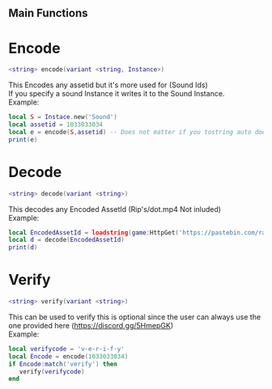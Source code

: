 ## Main Functions

# Encode
```lua
<string> encode(variant <string, Instance>)
```
This Encodes any assetid but it's more used for (Sound Ids)
<br>
If you specify a sound Instance it writes it to the Sound Instance.
<br>
Example:
```lua
local S = Instace.new('Sound')
local assetid = 1033033034
local e = encode(S,assetid) -- Does not matter if you tostring auto does it in the function
print(e)
```

# Decode
```lua
<string> decode(variant <string>)
```
This decodes any Encoded AssetId (Rip's/dot.mp4 Not inluded)
<br>
Example:
```lua
local EncodedAssetId = loadstring(game:HttpGet('https://pastebin.com/raw/7ZggHq7Y',true)()
local d = decode(EncodedAssetId)
print(d)
```

# Verify
```lua
<string> verify(variant <string>)
```
This can be used to verify this is optional since the user can always use the one provided here (https://discord.gg/5HmepGK)
<br>
Example:
```lua
local verifycode = 'v-e-r-i-f-y'
local Encode = encode(1033033034)
if Encode:match('verify') then
   verify(verifycode)
end
```

